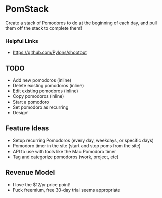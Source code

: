 PomStack
========

Create a stack of Pomodoros to do at the beginning of each day, and pull them off the stack to complete them!

### Helpful Links

* <https://github.com/Pylons/shootout>


TODO
----

* Add new pomodoros (inline)
* Delete existing pomodoros (inline)
* Edit existing pomodoros (inline)
* Copy pomodoros (inline)
* Start a pomodoro
* Set pomodoro as recurring
* Design!

Feature Ideas
-------------

- Setup recurring Pomodoros (every day, weekdays, or specific days)
- Pomodoro timer in the site (start and stop poms from the site)
- API to use with tools like the Mac Pomodoro timer
- Tag and categorize pomodoros (work, project, etc)


Revenue Model
-------------

- I love the $12/yr price point!
- Fuck freemium, free 30-day trial seems appropriate

